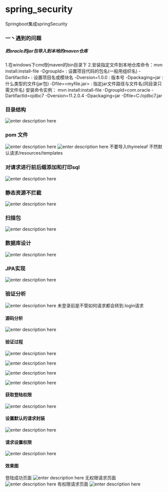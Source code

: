 # spring_security
Springboot集成springSecurity

### 一丶遇到的问题
##### 把oracle的jar包导入到本地的maven仓库
1.在windows下cmd到maven的bin目录下
2.安装指定文件到本地仓库命令：mvn install:install-file
-DgroupId=<groupId>       : 设置项目代码的包名(一般用组织名)
-DartifactId=<artifactId> : 设置项目名或模块名 
-Dversion=1.0.0           : 版本号
-Dpackaging=jar           : 什么类型的文件(jar包)
-Dfile=<myfile.jar>       : 指定jar文件路径与文件名(同目录只需文件名)
安装命令实例：
mvn install:install-file -DgroupId=com.oracle -DartifactId=ojdbc7 -Dversion=11.2.0.4 -Dpackaging=jar -Dfile=C:/ojdbc7.jar 
### 目录结构
![enter description here](./images/2019-03-19_161054.png)
### pom 文件
![enter description here](./images/2019-03-19_161503.png)
![enter description here](./images/2019-03-19_161513.png)
不要导入thymeleaf 不然默认请求/resources/templates
### 对请求进行前后缀添加和打印sql
![enter description here](./images/2019-03-19_161528.png)
### 静态资源不拦截
![enter description here](./images/2019-03-19_162027.png)
### 扫描包
![enter description here](./images/2019-03-19_162324.png)
### 数据库设计
![enter description here](./images/2019-03-19_162445.png)
### JPA实现
![enter description here](./images/2019-03-19_162556.png)
### 验证分析
![enter description here](./images/2019-03-19_162824.png)
未登录前是不管如何请求都会转到.login请求
#### 源码分析
![enter description here](./images/2019-03-19_163024.png)
#### 验证过程
![enter description here](./images/2019-03-19_163330_1.png)

![enter description here](./images/2019-03-19_163343.png)

![enter description here](./images/2019-03-19_163431.png)

![enter description here](./images/2019-03-19_163506.png)

#### 获取登陆权限
![enter description here](./images/2019-03-19_163857.png)

#### 设置默认的请求封装
![enter description here](./images/2019-03-19_164038.png)

#### 请求设置权限
![enter description here](./images/2019-03-19_164300.png)

#### 效果图
登陆成功页面
![enter description here](./images/2019-03-19_164412.png)
无权限请求页面
![enter description here](./images/2019-03-19_164439.png)
有权限请求页面
![enter description here](./images/2019-03-19_164454.png)